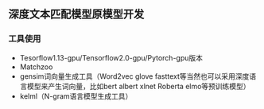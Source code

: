 ## 深度文本匹配模型原模型开发
### 工具使用
* Tesorflow1.13-gpu/Tensorflow2.0-gpu/Pytorch-gpu版本
* Matchzoo
* gensim词向量生成工具（Word2vec glove fasttext等当然也可以采用深度语言模型来产生词向量，比如bert albert xlnet Roberta elmo等预训练模型）
* kelml（N-gram语言模型生成工具）